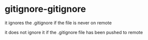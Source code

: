 # gitignore-gitignore

it ignores the .gitignore if the file is never on remote


it does not ignore it if the .gitignore file has been pushed to remote 
